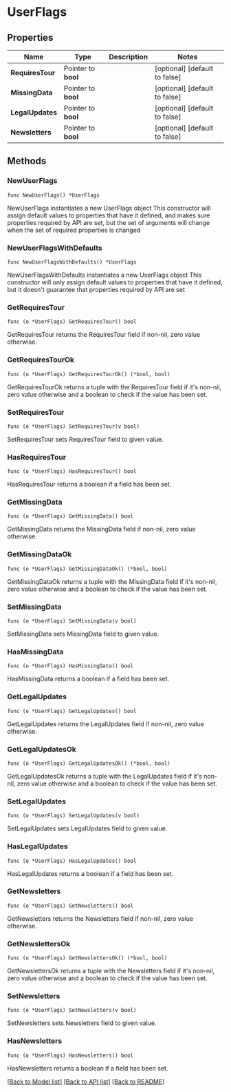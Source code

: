 # UserFlags

## Properties

Name | Type | Description | Notes
------------ | ------------- | ------------- | -------------
**RequiresTour** | Pointer to **bool** |  | [optional] [default to false]
**MissingData** | Pointer to **bool** |  | [optional] [default to false]
**LegalUpdates** | Pointer to **bool** |  | [optional] [default to false]
**Newsletters** | Pointer to **bool** |  | [optional] [default to false]

## Methods

### NewUserFlags

`func NewUserFlags() *UserFlags`

NewUserFlags instantiates a new UserFlags object
This constructor will assign default values to properties that have it defined,
and makes sure properties required by API are set, but the set of arguments
will change when the set of required properties is changed

### NewUserFlagsWithDefaults

`func NewUserFlagsWithDefaults() *UserFlags`

NewUserFlagsWithDefaults instantiates a new UserFlags object
This constructor will only assign default values to properties that have it defined,
but it doesn't guarantee that properties required by API are set

### GetRequiresTour

`func (o *UserFlags) GetRequiresTour() bool`

GetRequiresTour returns the RequiresTour field if non-nil, zero value otherwise.

### GetRequiresTourOk

`func (o *UserFlags) GetRequiresTourOk() (*bool, bool)`

GetRequiresTourOk returns a tuple with the RequiresTour field if it's non-nil, zero value otherwise
and a boolean to check if the value has been set.

### SetRequiresTour

`func (o *UserFlags) SetRequiresTour(v bool)`

SetRequiresTour sets RequiresTour field to given value.

### HasRequiresTour

`func (o *UserFlags) HasRequiresTour() bool`

HasRequiresTour returns a boolean if a field has been set.

### GetMissingData

`func (o *UserFlags) GetMissingData() bool`

GetMissingData returns the MissingData field if non-nil, zero value otherwise.

### GetMissingDataOk

`func (o *UserFlags) GetMissingDataOk() (*bool, bool)`

GetMissingDataOk returns a tuple with the MissingData field if it's non-nil, zero value otherwise
and a boolean to check if the value has been set.

### SetMissingData

`func (o *UserFlags) SetMissingData(v bool)`

SetMissingData sets MissingData field to given value.

### HasMissingData

`func (o *UserFlags) HasMissingData() bool`

HasMissingData returns a boolean if a field has been set.

### GetLegalUpdates

`func (o *UserFlags) GetLegalUpdates() bool`

GetLegalUpdates returns the LegalUpdates field if non-nil, zero value otherwise.

### GetLegalUpdatesOk

`func (o *UserFlags) GetLegalUpdatesOk() (*bool, bool)`

GetLegalUpdatesOk returns a tuple with the LegalUpdates field if it's non-nil, zero value otherwise
and a boolean to check if the value has been set.

### SetLegalUpdates

`func (o *UserFlags) SetLegalUpdates(v bool)`

SetLegalUpdates sets LegalUpdates field to given value.

### HasLegalUpdates

`func (o *UserFlags) HasLegalUpdates() bool`

HasLegalUpdates returns a boolean if a field has been set.

### GetNewsletters

`func (o *UserFlags) GetNewsletters() bool`

GetNewsletters returns the Newsletters field if non-nil, zero value otherwise.

### GetNewslettersOk

`func (o *UserFlags) GetNewslettersOk() (*bool, bool)`

GetNewslettersOk returns a tuple with the Newsletters field if it's non-nil, zero value otherwise
and a boolean to check if the value has been set.

### SetNewsletters

`func (o *UserFlags) SetNewsletters(v bool)`

SetNewsletters sets Newsletters field to given value.

### HasNewsletters

`func (o *UserFlags) HasNewsletters() bool`

HasNewsletters returns a boolean if a field has been set.


[[Back to Model list]](../README.md#documentation-for-models) [[Back to API list]](../README.md#documentation-for-api-endpoints) [[Back to README]](../README.md)


